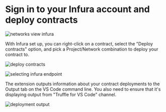 # Sign in to your Infura account and deploy contracts

![networks view infura](https://trufflesuite.com/blog/build-on-web3-with-truffle-vs-code-extension/networks-view-infura.png)

With Infura set up, you can right-click on a contract, select the "Deploy contracts" option, and pick a Project/Network combination to deploy your contract to.

![deploy contracts](https://trufflesuite.com/blog/build-on-web3-with-truffle-vs-code-extension/deploy-contracts.png)

![selecting infura endpoint](https://trufflesuite.com/blog/build-on-web3-with-truffle-vs-code-extension/selecting-infura-endpoint.png)

The extension outputs information about your contract deployments to the Output tab on the VS Code command line. You also need to ensure that it's displaying output from "Truffle for VS Code" channel.

![deployment output](https://trufflesuite.com/blog/build-on-web3-with-truffle-vs-code-extension/deployment-output.png)
